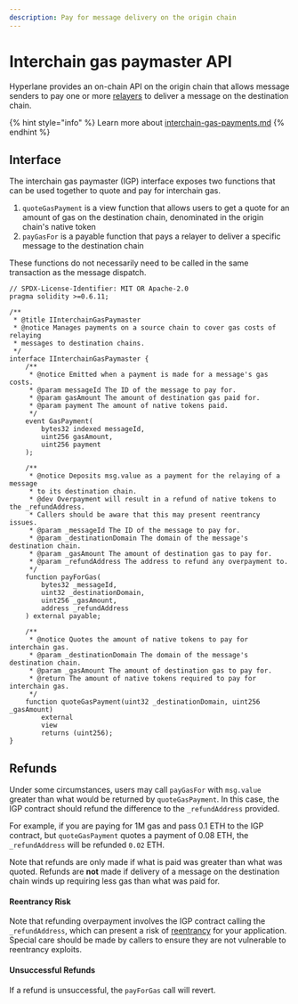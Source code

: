 ```yaml
---
description: Pay for message delivery on the origin chain
---
```


# Interchain gas paymaster API

&#x20;Hyperlane provides an on-chain API on the origin chain that allows message senders to pay one or more [relayers](../operators/relayers/ "mention") to deliver a message on the destination chain.

{% hint style="info" %}
Learn more about [interchain-gas-payments.md](../protocol/interchain-gas-payments.md "mention")
{% endhint %}

## Interface

The interchain gas paymaster (IGP) interface exposes two functions that can be used together to quote and pay for interchain gas.

1. `quoteGasPayment` is a view function that allows users to get a quote for an amount of gas on the destination chain, denominated in the origin chain's native token
2. `payGasFor` is a payable function that pays a relayer to deliver a specific message to the destination chain

These functions do not necessarily need to be called in the same transaction as the message dispatch.

```solidity
// SPDX-License-Identifier: MIT OR Apache-2.0
pragma solidity >=0.6.11;

/**
 * @title IInterchainGasPaymaster
 * @notice Manages payments on a source chain to cover gas costs of relaying
 * messages to destination chains.
 */
interface IInterchainGasPaymaster {
    /**
     * @notice Emitted when a payment is made for a message's gas costs.
     * @param messageId The ID of the message to pay for.
     * @param gasAmount The amount of destination gas paid for.
     * @param payment The amount of native tokens paid.
     */
    event GasPayment(
        bytes32 indexed messageId,
        uint256 gasAmount,
        uint256 payment
    );

    /**
     * @notice Deposits msg.value as a payment for the relaying of a message
     * to its destination chain.
     * @dev Overpayment will result in a refund of native tokens to the _refundAddress.
     * Callers should be aware that this may present reentrancy issues.
     * @param _messageId The ID of the message to pay for.
     * @param _destinationDomain The domain of the message's destination chain.
     * @param _gasAmount The amount of destination gas to pay for.
     * @param _refundAddress The address to refund any overpayment to.
     */
    function payForGas(
        bytes32 _messageId,
        uint32 _destinationDomain,
        uint256 _gasAmount,
        address _refundAddress
    ) external payable;

    /**
     * @notice Quotes the amount of native tokens to pay for interchain gas.
     * @param _destinationDomain The domain of the message's destination chain.
     * @param _gasAmount The amount of destination gas to pay for.
     * @return The amount of native tokens required to pay for interchain gas.
     */
    function quoteGasPayment(uint32 _destinationDomain, uint256 _gasAmount)
        external
        view
        returns (uint256);
}
```

## Refunds

Under some circumstances, users may call `payGasFor` with `msg.value` greater than what would be returned by `quoteGasPayment`. In this case, the IGP contract should refund the difference to the `_refundAddress` provided.

For example, if you are paying for 1M gas and pass 0.1 ETH to the IGP contract, but `quoteGasPayment` quotes a payment of 0.08 ETH, the `_refundAddress` will be refunded `0.02` ETH.

Note that refunds are only made if what is paid was greater than what was quoted. Refunds are **not** made if delivery of a message on the destination chain winds up requiring less gas than what was paid for.

#### Reentrancy Risk

Note that refunding overpayment involves the IGP contract calling the `_refundAddress`, which can present a risk of [reentrancy](https://www.certik.com/resources/blog/3K7ZUAKpOr1GW75J2i0VHh-what-is-a-reentracy-attack) for your application. Special care should be made by callers to ensure they are not vulnerable to reentrancy exploits.

#### Unsuccessful Refunds

If a refund is unsuccessful, the `payForGas` call will revert.



